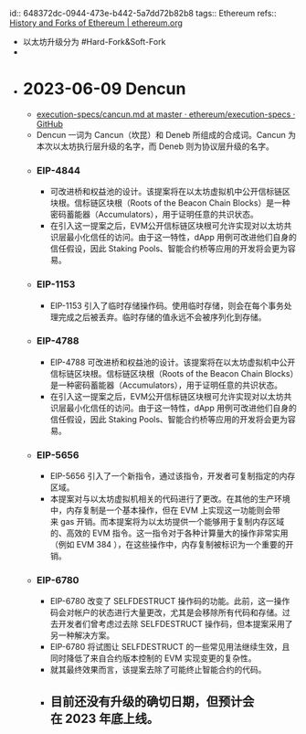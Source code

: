 id:: 648372dc-0944-473e-b442-5a7dd72b82b8
tags:: Ethereum
refs:: [History and Forks of Ethereum | ethereum.org](https://ethereum.org/en/history/#2023)

- 以太坊升级分为 #Hard-Fork&Soft-Fork
-
- #  2023-06-09 Dencun
	- [execution-specs/cancun.md at master · ethereum/execution-specs · GitHub](https://github.com/ethereum/execution-specs/blob/master/network-upgrades/mainnet-upgrades/cancun.md)
	- Dencun 一词为 Cancun（坎昆）和 Deneb 所组成的合成词。Cancun 为本次以太坊执行层升级的名字，而 Deneb 则为协议层升级的名字。
	- ### EIP-4844
		- 可改进桥和权益池的设计。该提案将在以太坊虚拟机中公开信标链区块根。信标链区块根（Roots of the Beacon Chain Blocks）是一种密码蓄能器（Accumulators），用于证明任意的共识状态。
		- 在引入这一提案之后，EVM公开信标链区块根可允许实现对以太坊共识层最小化信任的访问。由于这一特性，dApp 用例可改进他们自身的信任假设，因此 Staking Pools、智能合约桥等应用的开发将会更为容易。
	- ### EIP-1153
		- EIP-1153 引入了临时存储操作码。使用临时存储，则会在每个事务处理完成之后被丢弃。临时存储的值永远不会被序列化到存储。
	- ### EIP-4788
		- EIP-4788 可改进桥和权益池的设计。该提案将在以太坊虚拟机中公开信标链区块根。信标链区块根（Roots of the Beacon Chain Blocks）是一种密码蓄能器（Accumulators），用于证明任意的共识状态。
		- 在引入这一提案之后，EVM公开信标链区块根可允许实现对以太坊共识层最小化信任的访问。由于这一特性，dApp 用例可改进他们自身的信任假设，因此 Staking Pools、智能合约桥等应用的开发将会更为容易。
	- ### EIP-5656
		- EIP-5656 引入了一个新指令，通过该指令，开发者可复制指定的内存区域。
		- 本提案对与以太坊虚拟机相关的代码进行了更改。在其他的生产环境中，内存复制是一个基本操作，但在 EVM 上实现这一功能则会带来 gas 开销。而本提案将为以太坊提供一个能够用于复制内存区域的、高效的 EVM 指令。这一指令对于各种计算量大的操作非常实用（例如 EVM 384 ），在这些操作中，内存复制被标识为一个重要的开销。
	- ### EIP-6780
		- EIP-6780 改变了 SELFDESTRUCT 操作码的功能。此前，这一操作码会对帐户的状态进行大量更改，尤其是会移除所有代码和存储。过去开发者们曾考虑过去除 SELFDESTRUCT 操作码，但本提案采用了另一种解决方案。
		- EIP-6780 将试图让 SELFDESTRUCT 的一些常见用法继续生效，且同时降低了来自合约版本控制的 EVM 实现变更的复杂性。
		- 就其最终效果而言，该提案去除了可能终止智能合约的代码。
		- 目前还没有升级的确切日期，但预计会在 2023 年底上线。
			-